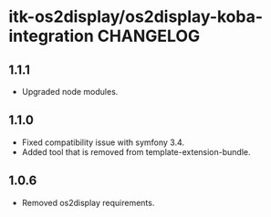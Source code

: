 # itk-os2display/os2display-koba-integration CHANGELOG

## 1.1.1

* Upgraded node modules.

## 1.1.0

* Fixed compatibility issue with symfony 3.4.
* Added tool that is removed from template-extension-bundle.

## 1.0.6

* Removed os2display requirements.
